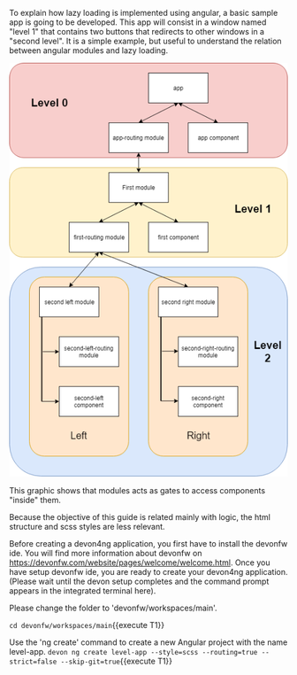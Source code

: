 To explain how lazy loading is implemented using angular, a basic sample app is going to be developed. This app will consist in a window named &#34;level 1&#34; that contains two buttons that redirects to other windows in a &#34;second level&#34;. It is a simple example, but useful to understand the relation between angular modules and lazy loading.

![levels-app](./assets/levels-app.png)

This graphic shows that modules acts as gates to access components &#34;inside&#34; them.

Because the objective of this guide is related mainly with logic, the html structure and scss styles are less relevant.

Before creating a devon4ng application, you first have to install the devonfw ide. You will find more information about devonfw on https://devonfw.com/website/pages/welcome/welcome.html.
Once you have setup devonfw ide, you are ready to create your devon4ng application. (Please wait until the devon setup completes and the command prompt appears in the integrated terminal here).


Please change the folder to &#39;devonfw/workspaces/main&#39;.

`cd devonfw/workspaces/main`{{execute T1}}


Use the 'ng create' command to create a new Angular project with the name level-app.
`devon ng create level-app --style=scss --routing=true --strict=false --skip-git=true`{{execute T1}}


